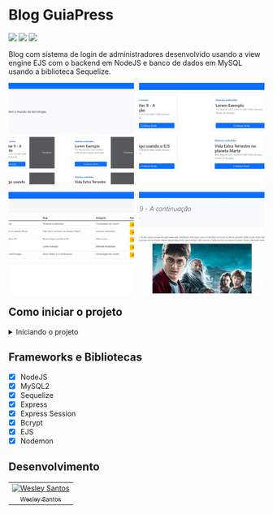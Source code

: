 # Blog GuiaPress

<div style="display: inline-block">
  <img src="https://img.shields.io/github/license/wesleysantossts/blog-guiapress?color=brightgreen" />
  <img src="https://img.shields.io/github/last-commit/wesleysantossts/blog-guiapress.svg" />
  <img src="https://img.shields.io/github/repo-size/wesleysantossts/blog-guiapress?color=brightgreen" />
</div><br/>

Blog com sistema de login de administradores desenvolvido usando a view engine EJS com o backend em NodeJS e banco de dados em MySQL usando a biblioteca Sequelize.

<div align="center" style="display: grid; grid-template: 50% 50% / auto auto; grid-gap: 10px; grid-auto-flow: row dense;">
  <img src="./public/assets/img/pgInicio.jpg" style="height: 200px; width: 350px; object-fit: cover"/>
  <img src="./public/assets/img/pgArtigos.jpg" style="height: 200px; width: 350px; object-fit: cover"/>
  <img src="./public/assets/img/pgArtigosDois.jpg" style="height: 200px; width: 350px; object-fit: cover"/>
  <img src="./public/assets/img/pgArtigoTres.jpg" style="height: 200px; width: 350px; object-fit: cover"/>
</div>

## Como iniciar o projeto

<details>
  <summary>Iniciando o projeto</summary>
  <ul>
    <li>Clone este repositório na sua máquina.</li>
    <li>Instale o <a href="https://bit.ly/3B6DxZn">MySQL Community e Workbench.</a></li>
    <li>Abra o MySQL Workbench e crie uma tabela chamada <code>guiapress</code></li>
    <li>Após isso, entre na pasta do projeto pelo CMD e digite o comando <code>node index.js</code></li>
  </ul>
</details>

## Frameworks e Bibliotecas

- [x] NodeJS
- [x] MySQL2 
- [x] Sequelize
- [x] Express
- [x] Express Session
- [x] Bcrypt
- [x] EJS
- [x] Nodemon

## Desenvolvimento

<table>
  <tr>
    <td border="1px solid #ddd" align="center">
      <a href="https://github.com/wesleysantossts">
        <img src="https://avatars.githubusercontent.com/u/56703526?v=4" width="150px;" alt="Wesley Santos"/>
        <br/>
        <sub>Wesley Santos</sub>
      </a>
    </td>
  </tr>
</table>